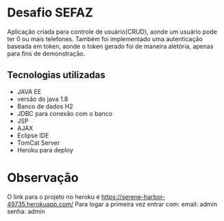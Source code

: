 # Desafio SEFAZ
  Aplicação criada para controle de usuário(CRUD), aonde um usuário pode ter 0 ou mais telefones. Também foi implementado uma autenticação baseada em token, aonde o token gerado foi de maneira aletória, apenas para fins de demonstração.
  
  
  ## Tecnologias utilizadas
  * JAVA EE
  * versão do java 1.8
  * Banco de dados H2
  * JDBC para conexão com o banco
  * JSP
  * AJAX
  * Eclipse IDE
  * TomCat Server
  * Heroku para deploy
  
# Observação
  O link para o projeto no heroku é https://serene-harbor-49735.herokuapp.com/
  Para logar a primeira vez entrar com:
    email: admin
    senha: admin
